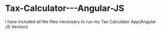 # Tax-Calculator---Angular-JS
I have included all the files necessary to run my Tax Calculator App(Angular JS Version)
